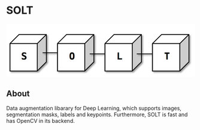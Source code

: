 # SOLT
![slide](logo.png)
## About
Data augmentation libarary for Deep Learning, which supports images, segmentation masks, labels and keypoints. 
Furthermore, SOLT is fast and has OpenCV in its backend.



